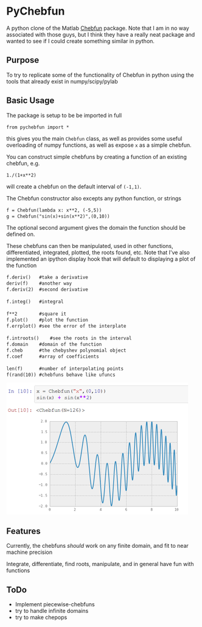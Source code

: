 PyChebfun
=========

A python clone of the Matlab [Chebfun](http://www2.maths.ox.ac.uk/chebfun/) package.  Note that I am in no way associated with those guys, but I think they have a really neat package and wanted to see if I could create something similar in python.

Purpose
-------

To try to replicate some of the functionality of Chebfun in python using the tools that already exist in numpy/scipy/pylab

Basic Usage
-----------

The package is setup to be be imported in full

    from pychebfun import *

this gives you the main `Chebfun` class, as well as provides some useful overloading of numpy functions, as well as expose `x` as a simple chebfun.

You can construct simple chebfuns by creating a function of an existing chebfun, e.g.

    1./(1+x**2)

will create a chebfun on the default interval of `(-1,1)`.

The Chebfun constructor also excepts any python function, or strings

    f = Chebfun(lambda x: x**2, (-5,5))
    g = Chebfun("sin(x)+sin(x**2)",(0,10))

The optional second argument gives the domain the function should be defined on.

These chebfuns can then be manipulated, used in other functions, differentiated, integrated, plotted, the roots found, etc.  Note that I've also implemented an ipython display hook that will default to displaying a plot of the function

    f.deriv()   #take a derivative
    deriv(f)    #another way
    f.deriv(2)  #second derivative

    f.integ()   #integral

    f**2        #square it
    f.plot()    #plot the function
    f.errplot() #see the error of the interplate

    f.introots()    #see the roots in the interval
    f.domain    #domain of the function
    f.cheb      #the chebyshev polynomial object
    f.coef      #array of coefficients

    len(f)      #number of interpolating points
    f(rand(10)) #chebfuns behave like ufuncs

![an ipython notebook screenshot](/docs/ipython-notebook-screenshot.png "ipython notebook screenshot")

Features
--------

Currently, the chebfuns *should* work on any finite domain, and fit to near machine precision

Integrate, differentiate, find roots, manipulate, and in general have fun with functions


ToDo
----

* Implement piecewise-chebfuns
* try to handle infinite domains
* try to make chepops




